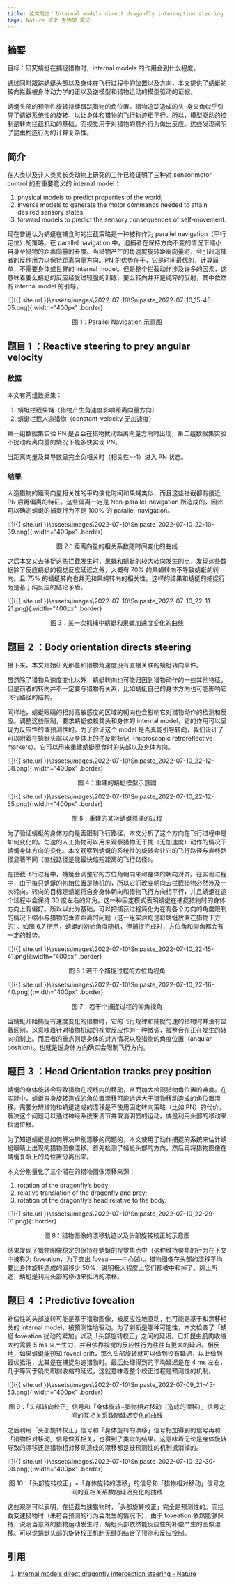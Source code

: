 ```yaml
---
title: 论文笔记：Internal models direct dragonfly interception steering
tags: Nature 论文 生物学 笔记
---
```


## 摘要

目标：研究蜻蜓在捕捉猎物时，internal models 的作用会到什么程度。

通过同时跟踪蜻蜓头部以及身体在飞行过程中的位置以及方向，本文提供了蜻蜓的转向拦截被身体动力学的正以及逆模型和猎物运动的模型驱动的证据。

蜻蜓头部的预测性旋转持续跟踪猎物的角位置。猎物追踪造成的头-身夹角似乎引导了蜻蜓系统性的旋转，以让身体和猎物的飞行轨迹相平行。所以，模型驱动的控制是转向拦截机动的基础，而视觉用于对猎物的意外行为做出反应。这些发现阐明了昆虫构造行为的计算复杂性。

## 简介

在人类以及非人类灵长类动物上研究的工作已经证明了三种对 sensorimotor control 的有重要意义的 internal model：

1. physical models to predict properties of the world;
2. inverse models to generate the motor commands needed to attain desired sensory states;
3. forward models to predict the sensory consequences of self-movement.

现在普遍认为蜻蜓在捕食时的拦截策略是一种被称作为 parallel navigation（平行定位）的策略。在 parallel navigation 中，追捕者在保持方向不变的情况下缩小自身至猎物的距离向量的长度。当猎物产生的角速度旋转距离向量时，会引起追捕者的反作用力以保持距离向量方向。PN 的优势在于，它是时间最优的，计算简单，不需要身体或世界的 internal model。但是整个拦截动作涉及许多的因素，这意味着要么蜻蜓的反应经受过较强的训练，要么转向并非是纯粹的反射，其中依然有 internal model 的引导。

![]({{ site.url }}\assets\images\2022-07-10\Snipaste_2022-07-10_15-45-05.png){:width="400px" .border}

<center>图 1：Parallel Navigation 示意图</center>

## 题目 1 ：Reactive steering to prey angular velocity

### 数据

本文有两组数据集：

1. 蜻蜓拦截果蝇（猎物产生角速度影响距离向量方向）
2. 蜻蜓拦截人造猎物（constant-velocity 无加速度）

第一组数据集实验 PN 是否会在猎物扰动距离向量方向时出现，第二组数据集实验不扰动距离向量的情况下能多快实现 PN。

当距离向量及其导数呈完全负相关时（相关性=-1）进入 PN 状态。

### 结果

人造猎物的距离向量相关性的平均演化时间和果蝇类似，而且这些拦截都有接近 PN 后再偏离的特征。这些偏离一定是 Non-parallel-navigation 所造成的，因此可以确定蜻蜓的捕捉行为不是 100% 的 parallel-navigation。

![]({{ site.url }}\assets\images\2022-07-10\Snipaste_2022-07-10_22-10-39.png){:width="400px" .border}

<center>图 2：距离向量的相关系数随时间变化的曲线</center>

之后本文又去捕捉这些拦截发生时，果蝇和蜻蜓的较大转向发生的点，发现这些数据除了反应蜻蜓的视觉反应延迟之外，大概有 70% 的果蝇转向不导致蜻蜓的转向。且 75% 的蜻蜓转向也并无和果蝇转向的相关性。这样的结果和蜻蜓的捕捉行为是基于纯反应的结论矛盾。

![]({{ site.url }}\assets\images\2022-07-10\Snipaste_2022-07-10_22-11-21.png){:width="400px" .border}

<center>图 3：某一次抓捕中蜻蜓和果蝇加速度变化的曲线</center>

## 题目 2 ：Body orientation directs steering

接下来，本文开始研究那些和猎物角速度没有直接关联的蜻蜓转向事件。

虽然除了猎物角速度变化以外，蜻蜓转向也可能归因到猎物动作的一些其他特征，但是前者的转向并不一定要与猎物有关系，比如蜻蜓自己的身体方向也可能影响它飞行路径的结构。

同样地，蜻蜓眼睛的相对高敏感度的区域的朝向也会影响它对猎物动作的检测和反应。调整这些限制，要求蜻蜓依赖其头和身体的 internal model，它的作用可以呈现为反应性的或预测性的。为了验证这个 model 是否真能引导转向，我们设计了可以附着在蜻蜓头部以及身体上的逆反射标记（microscopic retroreflective markers）。它可以用来重建蜻蜓觅食时的头部以及身体方向。

![]({{ site.url }}\assets\images\2022-07-10\Snipaste_2022-07-10_22-12-38.png){:width="400px" .border}

<center>图 4：重建的蜻蜓模型示意图</center>

![]({{ site.url }}\assets\images\2022-07-10\Snipaste_2022-07-10_22-12-55.png){:width="400px" .border}

<center>图 5：重建的某次蜻蜓抓捕的过程</center>

为了验证蜻蜓的身体方向是否限制飞行路径，本文分析了这个方向在飞行过程中是如何变化的。匀速的人工猎物可以用来观察猎物无干扰（无加速度）动作的情况下蜻蜓身体方向的变化。本文观察到蜻蜓的系统性的旋转会让它的飞行路径与直线路径显著不同（直线路径是能最快缩短距离的飞行路径）。

在拦截飞行过程中，蜻蜓会调整它的方位角朝向来和身体的朝向对齐。在实验过程中，由于每只蜻蜓的初始位置是随机的，所以它们改变朝向去拦截猎物必然涉及一次转向。转向的目标是蜻蜓将自身身体朝向和猎物飞行方向相平行，并且蜻蜓在这个过程中会保持 30 度左右的仰角。这一种固定模式表明蜻蜓在捕捉猎物时的身体方向上有偏好。所以以此为基础，可以把捕获过程简化为在有各个方向的角度限制的情况下缩小与猎物的垂直距离的问题（这一组实验均是将蜻蜓放置在猎物下方的）。如图 6,7 所示，蜻蜓的初始角度随机，但捕捉完成时，方位角和仰角都会有一定的趋势。

![]({{ site.url }}\assets\images\2022-07-10\Snipaste_2022-07-10_22-15-41.png){:width="400px" .border}

<center>图 6：若干个捕捉过程的方位角视角</center>

![]({{ site.url }}\assets\images\2022-07-10\Snipaste_2022-07-10_22-16-40.png){:width="400px" .border}

<center>图 7：若干个捕捉过程的仰角视角</center>

当蜻蜓开始捕捉有速度变化的猎物时，它的飞行规律和捕捉匀速的猎物时并没有显著区别。这意味着针对猎物机动的视觉反应作为一种微调，被整合在正在发生的转向机制上。而后者的重点则是身体的对齐情况以及猎物的角度位置（angular position）。也就是说身体方向确实会限制飞行方向。

## 题目 3 ：Head Orientation tracks prey position

蜻蜓的身体旋转会导致猎物在视线内的移动，从而加大检测猎物角位置的难度。在实际中，蜻蜓自身旋转造成的角位置漂移可能远远大于猎物移动造成的角位置漂移。需要分辨猎物和蜻蜓造成的漂移是不使用固定转向策略（比如 PN）的代价。解决这个问题可以通过神经系统来调节并取消明显的运动，或是利用头部的移动来抵消位移。

为了知道蜻蜓是如何解决辨别漂移的问题的，本文使用了动作捕捉的系统来估计蜻蜓眼睛上出现的猎物图像漂移。首先检测了蜻蜓头部的方向，然后再将猎物图像在蜻蜓复眼上的角位置分离出来。

本文分别量化了三个潜在的猎物图像漂移来源：

1. rotation of the dragonfly’s body;
2. relative translation of the dragonfly and prey;
3. rotation of the dragonfly’s head relative to the body.

![]({{ site.url }}\assets\images\2022-07-10\Snipaste_2022-07-10_22-29-01.png){:.border}

<center>图 8：猎物图像的漂移轨迹以及头部旋转校正的示意图</center>

结果发现了猎物图像稳定的保持在蜻蜓的视觉焦点中（这种维持聚焦的行为在下文中被称为 foveation，为了突出 foveal——中心凹）。猎物图像在头部的漂移平均要比身体旋转造成的偏移少 50%，说明极大程度上它们都被中和掉了。综上所述，蜻蜓是利用头部的移动来抵消的漂移。

## 题目 4 ：Predictive foveation

补偿性的头部旋转可能是基于猎物图像，被反应性地驱动，也可能是基于和漂移相关的 internal model，被预测性地驱动。为了判断是哪种可能性，本文检查了「蜻蜓 foveation 扰动的累加」以及「头部旋转校正」之间的延迟。已知昆虫肌肉收缩大约需要 5 ms 来产生力，并且依靠视觉的反应性行为往往有更大的延迟。相反地，如果蜻蜓能预知 foveal drift，那么头部旋转就可以做到没有延迟，以此做到最优抵消，尤其是在捕捉匀速猎物时。最后处理得到的平均延迟是在 4 ms 左右，几乎等同于肌肉即刻收缩的延迟，这就意味着整个校正过程是预测性的机制。

![]({{ site.url }}\assets\images\2022-07-10\Snipaste_2022-07-09_21-45-53.png){:width="400px" .border}

<center>图 9：「头部转向校正」信号和「身体旋转+猎物相对移动（造成的漂移）」信号之间的互相关系数随延迟变化的曲线</center>

之后利用「头部旋转校正」信号和「身体旋转的漂移」信号相加得到的信号再和「猎物相对移动」信号做互相关，也得到了类似的结果。这意味着无论是身体旋转导致的漂移还是猎物相对移动造成的漂移都是被预测性的机制抵消掉的。

![]({{ site.url }}\assets\images\2022-07-10\Snipaste_2022-07-10_22-30-08.png){:width="400px" .border}

<center>图 10：「头部旋转校正」+「身体旋转的漂移」的信号和「猎物相对移动」信号之间的互相关系数随延迟变化的曲线</center>


这些观测可以表明，在拦截匀速猎物时，「头部旋转校正」完全是预测性的。而拦截变速猎物时（未符合预测的行为会发生的情况下），由于 foveation 依然能够保持，说明当意外的猎物运动发生时，蜻蜓头部依然能反应性的补偿产生的图像漂移。可以说蜻蜓头部的旋转校正机制无缝的结合了预测和反应控制。

## 引用

1. [Internal models direct dragonfly interception steering - Nature](https://www.nature.com/articles/nature14045)



















